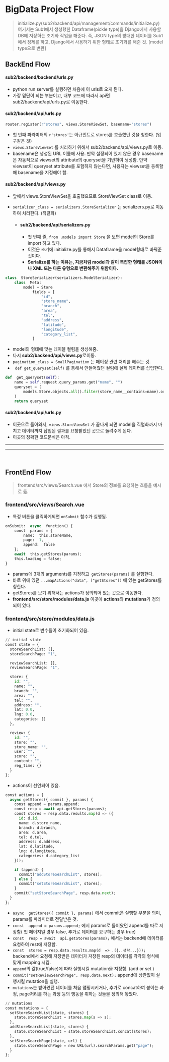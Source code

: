 # BigData Project Flow
> initialize.py(sub2/backend/api/management/commands/initialize.py)
>여기서는 Sub1에서 생성했한 Dataframe(pickle type)을 Django에서 사용할 DB에 저장하는 초기화 작업을 해준다.
>즉, JSON type의 방대한 데이터를 Sub1에서 정제를 하고, Django에서 사용하기 위한 형태로 초기화를 해준 것.
>[model type으로 변환] 

## BackEnd Flow
#### sub2/backend/backend/urls.py
- python run server를 실행하면 처음에 이 urls로 오게 된다.
- 가장 밑단이 되는 부분이고, 내부 코드에 따라서 api면 sub2/backend/api/urls.py로 이동한다. 

#### sub2/backend/api/urls.py
```python
router.register(r"stores", views.StoreViewSet, basename="stores")
```
- 첫 번째 파라미터의 ```r'stores'```는 아규먼트로 stores를 호출했던 것을 칭한다. (입구같은 것)
- ```views.StoreViewSet``` 를 처리하기 위해서  sub2/backend/api/views.py로 이동.
- basename은 생성된 URL 이름에 사용. 만약 설정되어 있지 않은 경우 basename은 자동적으로 viewset의 attribute의 queryset을 기반하여 생성함. 만약 viewset이 queryset attribute를 포함하지 않는다면, 사용자는 viewset을 등록할 때 basename을 지정해야 함.

#### sub2/backend/api/views.py
- 앞에서 views.StoreViewSet을 호출했으므로 StoreViewSet class로 이동.
- ```serializer_class = serializers.StoreSerializer``` 는 serializers.py로 이동하여 처리한다. (직렬화)

	- #### sub2/backend/api/serializers.py
		- 첫 번째 줄, ```from .models import Store``` 을 보면 model의 Store를 import 하고 있다.
		- 이것은 초기에 initialize.py를 통해서 Dataframe을 model형태로 바꿔준 것이다.
		- **Serialize를 하는 이유는, 지금처럼 model과 같이 복잡한 형태를 JSON이나 XML 또는 다른 유형으로 변환해주기 위함이다.**
```python
class  StoreSerializer(serializers.ModelSerializer):
	class  Meta:
		model = Store
			fields = [
				"id",
				"store_name",
				"branch",
				"area",
				"tel",
				"address",
				"latitude",
				"longitude",
				"category_list",
			]
``` 
- model의 형태에 맞는 테이블 컬럼을 생성해줌. 
- 다시 **sub2/backend/api/views.py**로이동.
- ```pagination_class = SmallPagination``` 는 페이징 관련 처리를 해주는 것.
- ``` def get_queryset(self)``` 를 통해서 만들어줬던 컬럼에 실제 데이터를 삽입한다.
```python
def  get_queryset(self):
	name = self.request.query_params.get("name", "")
	queryset = (
		models.Store.objects.all().filter(store_name__contains=name).order_by("id")
	)
	return queryset
```

#### sub2/backend/api/urls.py
- 이곳으로 돌아와서, ```views.StoreViewSet``` 가 끝나게 되면 model을 직렬화까지 마치고 데이터까지 삽입된 결과를 요청받았던 곳으로 돌려주게 된다.
- 이곳의 정확한 코드분석은 아직.

<hr><hr><br>

## FrontEnd Flow
> frontend/src/views/Search.vue 에서 Store의 정보를 요청하는 흐름을 예시로 듦.

### frontend/src/views/Search.vue
- 특정 버튼을 클릭하게되면 ```onSubmit```  함수가 실행됨.
```python
onSubmit:  async  function() {
	const  params = {
		name:  this.storeName,
		page:  1,
		append:  false
	};
	await  this.getStores(params);
	this.loading = false;
}
```
- params에 3개의 arguments를 지정하고``` getStores(params)``` 를 실행한다.
-  바로 위에 있던 ```...mapActions("data", ["getStores"])``` 에 있는 getStores를 칭한다. 
- getStores를 보기 위해서는 actions가 정의되어 있는 곳으로 이동한다. 
- **frontend/src/store/modules/data.js** 이곳에 **actions**와 **mutations**가 정의되어 있다. 

### frontend/src/store/modules/data.js
- initial state로 변수들이 초기화되어 있음.
```python
// initial state
const state = {
  storeSearchList: [],
  storeSearchPage: "1",

  reviewSearchList: [],
  reviewSearchPage: "1",

  store: {
    id: "",
    name: "",
    branch: "",
    area: "",
    tel: "",
    address: "",
    lat: 0.0,
    lng: 0.0,
    categories: []
  },

  review: {
    id: "",
    store: "",
    store_name: "",
    user: "",
    score: "",
    content: "",
    reg_time: {}
  }
};
```
- actions이 선언되어 있음.
```python
const actions = {
  async getStores({ commit }, params) {
    const append = params.append;
    const resp = await api.getStores(params);
    const stores = resp.data.results.map(d => ({
      id: d.id,
      name: d.store_name,
      branch: d.branch,
      area: d.area,
      tel: d.tel,
      address: d.address,
      lat: d.latitude,
      lng: d.longitude,
      categories: d.category_list
    }));

    if (append) {
      commit("addStoreSearchList", stores);
    } else {
      commit("setStoreSearchList", stores);
    }
    commit("setStoreSearchPage", resp.data.next);
  }
};
```
- ```async  getStores({ commit }, params)``` 에서 commit은 실행할 부분을 의미, params를 파라미터로 전달받은 것.
- ```const  append = params.append;```  에서 params로 들어왔던 append를 따로 저장함( 첫 페이지일 경우 false, 추가로 데이터를 요구하는 경우 true)
- ```const  resp = await  api.getStores(params);``` 에서는 backend에 데이터를 요청하여 rest에 저장함.
- ```const  stores = resp.data.results.map(d  => .({..생략...}));``` backend에서 요청해 저장받은 데이터가 저장된 resp의 데이터를 각각의 형식에 맞게 mapping 시킴.
-  ```append```의 값(true/false)에 따라 실행시킬 mutation을 지정함. (add or set )
- ```commit("setReviewSearchPage", resp.data.next);``` append에 상관없이 실행시킬 mutation을 실행.
- ```mutations```는 받아왔던 데이터를 처음 맵핑시키거나, 추가로 concat하여 붙이는 과정, page처리를 하는 과정 등의 행동을 취하는 것들을 정의해 놓았다.
```python
// mutations
const mutations = {
  setStoreSearchList(state, stores) {
    state.storeSearchList = stores.map(s => s);
  },
  addStoreSearchList(state, stores) {
    state.storeSearchList = state.storeSearchList.concat(stores);
  },
  setStoreSearchPage(state, url) {
    state.storeSearchPage = new URL(url).searchParams.get("page");
  }
};
```
